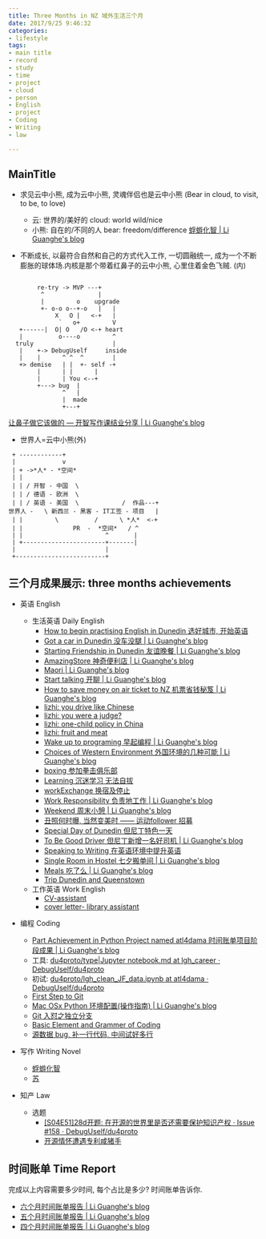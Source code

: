 ```yaml
---
title: Three Months in NZ 域外生活三个月
date: 2017/9/25 9:46:32
categories: 
- lifestyle
tags: 
- main title
- record
- study
- time
- project
- cloud
- person
- English
- project
- Coding
- Writing
- law 

---
```


## MainTitle
- 求见云中小熊, 成为云中小熊, 灵魂伴侣也是云中小熊 (Bear in cloud, to visit, to be, to love)
    + 云: 世界的/美好的 cloud: world wild/nice
    + 小熊: 自在的/不同的人 bear: freedom/difference
[蜉蝣化智 | Li Guanghe's blog](https://liguanghe.github.io/2017/07/27/smalltobig/)

- 不断成长, 以最符合自然和自己的方式代入工作, 一切圆融统一, 成为一个不断膨胀的球体场.内核是那个带着红鼻子的云中小熊, 心里住着金色飞贼. (内)
```

        re-try -> MVP ---+  
         ^               |    
         |         o    upgrade
         +- o-o o--+-o   |   |
             X   O |   <-+   |
              `   o+         V
   +------|  O| O   /O <-+ heart   
   |          o----o         ^
  truly                      |
   |    +-> DebugUself     inside
   |    |      ^ ^  ^        |
   +> demise   | |  +- self -+
        |      | |      |
        |      | You <--+
        +---> bug  |
               ^   |
               |  made
               +---+  

```
[让鼻子做它该做的 — 开智写作课结业分享 | Li Guanghe's blog](https://liguanghe.github.io/2017/05/24/creater/)

- 世界人=云中小熊(外)
```
 + ------------+
 |             v
 | + ->*人* - *空间*
 | |
 | | / 开智 - 中国  \
 | | / 德语 - 欧洲  \
 | | / 英语 - 美国  \            /  作品---+
世界人 -   \ 新西兰 - 黑客 - IT工签 - 项目   |
 | |         \          /      \ *人*  <-+
 | |              PR  -  *空间*   / ^
 | |                       ^       |
 | +-----------------------+-------|
 |                         |
 +-------------------------+
```

## 三个月成果展示: three months achievements
- 英语 English
    + 生活英语 Daily English
        + [How to begin practising English in Dunedin 选好城市, 开始英语](https://liguanghe.github.io/2017/07/07/dunedin3/)
        + [Got a car in Dunedin 没车没腿 | Li Guanghe's blog](https://liguanghe.github.io/2017/07/08/Got%20a%20car%20in%20Dunedin/)
        + [Starting Friendship in Dunedin 友谊晚餐 | Li Guanghe's blog](https://liguanghe.github.io/2017/07/09/DunedinDinner/)
        + [AmazingStore 神奇便利店 | Li Guanghe's blog](https://liguanghe.github.io/2017/07/10/AmazingStore/)
        + [Maori | Li Guanghe's blog](https://liguanghe.github.io/2017/07/13/Maori/)
        + [Start talking 开聊 | Li Guanghe's blog](https://liguanghe.github.io/2017/07/12/StartTalking/)
        + [How to save money on air ticket to NZ 机票省钱秘笈 | Li Guanghe's blog](https://liguanghe.github.io/2017/07/18/NZAirTicket/)
        + [lizhi: you drive like Chinese](https://www.lizhi.fm/2040956/2613987209859160582)
        + [lizhi: you were a judge?](https://www.lizhi.fm/2040956/2613778470154379782)
        + [lizhi: one-child policy in China](https://www.lizhi.fm/2040956/2613417033623403014)
        + [lizhi: fruit and meat](https://www.lizhi.fm/2040956/2614322666132290566)
        + [Wake up to programing 早起编程 | Li Guanghe's blog](https://liguanghe.github.io/2017/07/25/WakeUp/)
        + [Choices of Western Environment 外国环境的几种可能 | Li Guanghe's blog](https://liguanghe.github.io/2017/07/27/Western%20Environment/)
        + [boxing 参加拳击俱乐部](https://liguanghe.github.io/2017/08/04/boxing/)
        + [Learning 沉迷学习 无法自拔](https://liguanghe.github.io/2017/08/05/learning/)
        + [workExchange 换宿及停止](https://liguanghe.github.io/2017/08/09/QuitWorkExchange/)
        + [Work Responsibility 负责地工作 | Li Guanghe's blog](https://liguanghe.github.io/2017/08/10/WorkResponsibility/)
        + [Weekend 周末小憩 | Li Guanghe's blog](https://liguanghe.github.io/2017/08/12/DunedinWeekend/)
        + [丑照何时曝, 当然变美时 —— 运动follower 招募](https://liguanghe.github.io/2017/08/16/KeepTogether/)
        + [Special Day of Dunedin 但尼丁特色一天](https://liguanghe.github.io/2017/08/26/DunedinJaffaRace/)
        + [To Be Good Driver 但尼丁新增一名好司机 | Li Guanghe's blog](https://liguanghe.github.io/2017/09/02/DunedinGoodDriver/)
        + [Speaking to Writing 在英语环境中提升英语](https://liguanghe.github.io/2017/09/07/EnglishSpeakingtoWriting/)
        + [Single Room in Hostel 七夕搬单间 | Li Guanghe's blog](https://liguanghe.github.io/2017/09/08/DunedinSingleRoom/)
        + [Meals 吃了么 | Li Guanghe's blog](https://liguanghe.github.io/2017/09/16/Dunedinfoods/)
        + [Trip Dunedin and Queenstown](https://liguanghe.github.io/2017/09/19/DunedinLiuTrip/)

    - 工作英语 Work English
        + [CV-assistant](https://app.yinxiang.com/shard/s50/nl/2147483647/c71dd8aa-8628-45f4-b746-35c6d1a67c9f/)
        + [cover letter- library assistant](https://app.yinxiang.com/shard/s50/nl/2147483647/73ea011d-8c90-477b-adb3-3797e90b3fb3/)

- 编程 Coding
    + [Part Achievement in Python Project named atl4dama 时间账单项目阶段成果 | Li Guanghe's blog](https://liguanghe.github.io/2017/09/25/lgh8html/)
    + 工具: [du4proto/type|Jupyter notebook.md at lgh_career · DebugUself/du4proto](https://github.com/DebugUself/du4proto/blob/lgh_career/type%7CJupyter%20notebook.md)
    + 初试: [du4proto/lgh_clean_JF_data.ipynb at atl4dama · DebugUself/du4proto](https://github.com/DebugUself/du4proto/blob/atl4dama/try/lgh_clean_JF_data.ipynb)
    + [First Step to Git](https://liguanghe.github.io/2017/07/30/HowtoGit/)
    + [Mac OSx Python 环境配置(操作指南) | Li Guanghe's blog](http://localhost:4000/2017/09/02/pyenv/)
    + [Git 入怼之独立分支](https://liguanghe.github.io/2017/09/07/HbUsageGithubBranch/)
    + [Basic Element and Grammer of Coding](https://liguanghe.github.io/2017/09/11/BasicEementGrammerOfCoding/)
    + [源数据 bug, 补一行代码, 中间试好多行](https://liguanghe.github.io/2017/09/20/lgh2DebugSET4data0919/)
    
- 写作 Writing Novel
    + [蜉蝣化智](https://liguanghe.github.io/2017/07/27/smalltobig/)
    + [苏](https://liguanghe.github.io/2017/09/14/LiveSexSoul/)
- 知产 Law
    + 选题
        * [[S04E51]28d开题: 在开源的世界里是否还需要保护知识产权 · Issue #158 · DebugUself/du4proto](https://github.com/DebugUself/du4proto/issues/158)
        * [开源情怀遭遇专利咸猪手](https://mp.weixin.qq.com/s/_LrCmqeSGl-fAz1qos-aWw)

## 时间账单 Time Report
完成以上内容需要多少时间, 每个占比是多少? 时间账单告诉你. 
- [六个月时间账单报告 | Li Guanghe's blog](https://liguanghe.github.io/2017/09/25/TimeReport0924/)
- [五个月时间账单报告 | Li Guanghe's blog](https://liguanghe.github.io/2017/08/26/TimeReport0826/)
- [四个月时间账单报告 | Li Guanghe's blog](https://liguanghe.github.io/2017/07/30/FourMonthsReport/)
